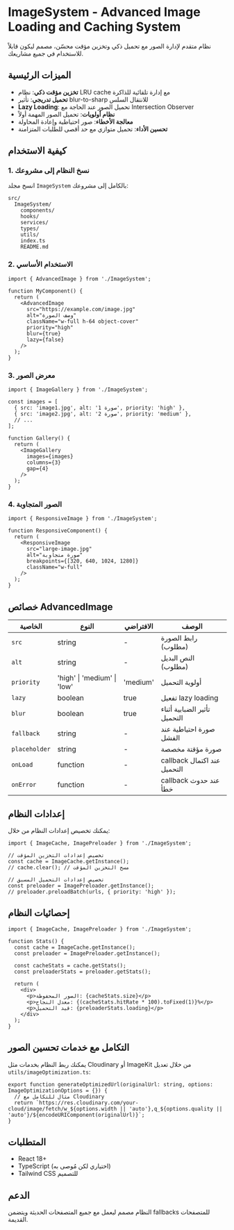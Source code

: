 # ImageSystem - Advanced Image Loading and Caching System

نظام متقدم لإدارة الصور مع تحميل ذكي وتخزين مؤقت محسّن، مصمم ليكون قابلاً للاستخدام في جميع مشاريعك.

## الميزات الرئيسية

- **تخزين مؤقت ذكي**: نظام LRU cache مع إدارة تلقائية للذاكرة
- **تحميل تدريجي**: تأثير blur-to-sharp للانتقال السلس
- **Lazy Loading**: تحميل الصور عند الحاجة مع Intersection Observer
- **نظام أولويات**: تحميل الصور المهمة أولاً
- **معالجة الأخطاء**: صور احتياطية وإعادة المحاولة
- **تحسين الأداء**: تحميل متوازي مع حد أقصى للطلبات المتزامنة

## كيفية الاستخدام

### 1. نسخ النظام إلى مشروعك

انسخ مجلد `ImageSystem` بالكامل إلى مشروعك:

```
src/
  ImageSystem/
    components/
    hooks/
    services/
    types/
    utils/
    index.ts
    README.md
```

### 2. الاستخدام الأساسي

```tsx
import { AdvancedImage } from './ImageSystem';

function MyComponent() {
  return (
    <AdvancedImage
      src="https://example.com/image.jpg"
      alt="وصف الصورة"
      className="w-full h-64 object-cover"
      priority="high"
      blur={true}
      lazy={false}
    />
  );
}
```

### 3. معرض الصور

```tsx
import { ImageGallery } from './ImageSystem';

const images = [
  { src: 'image1.jpg', alt: 'صورة 1', priority: 'high' },
  { src: 'image2.jpg', alt: 'صورة 2', priority: 'medium' },
  // ...
];

function Gallery() {
  return (
    <ImageGallery
      images={images}
      columns={3}
      gap={4}
    />
  );
}
```

### 4. الصور المتجاوبة

```tsx
import { ResponsiveImage } from './ImageSystem';

function ResponsiveComponent() {
  return (
    <ResponsiveImage
      src="large-image.jpg"
      alt="صورة متجاوبة"
      breakpoints={[320, 640, 1024, 1280]}
      className="w-full"
    />
  );
}
```

## خصائص AdvancedImage

| الخاصية | النوع | الافتراضي | الوصف |
|---------|------|----------|-------|
| `src` | string | - | رابط الصورة (مطلوب) |
| `alt` | string | - | النص البديل (مطلوب) |
| `priority` | 'high' \| 'medium' \| 'low' | 'medium' | أولوية التحميل |
| `lazy` | boolean | true | تفعيل lazy loading |
| `blur` | boolean | true | تأثير الضبابية أثناء التحميل |
| `fallback` | string | - | صورة احتياطية عند الفشل |
| `placeholder` | string | - | صورة مؤقتة مخصصة |
| `onLoad` | function | - | callback عند اكتمال التحميل |
| `onError` | function | - | callback عند حدوث خطأ |

## إعدادات النظام

يمكنك تخصيص إعدادات النظام من خلال:

```tsx
import { ImageCache, ImagePreloader } from './ImageSystem';

// تخصيص إعدادات التخزين المؤقت
const cache = ImageCache.getInstance();
// cache.clear(); // مسح التخزين المؤقت

// تخصيص إعدادات التحميل المسبق
const preloader = ImagePreloader.getInstance();
// preloader.preloadBatch(urls, { priority: 'high' });
```

## إحصائيات النظام

```tsx
import { ImageCache, ImagePreloader } from './ImageSystem';

function Stats() {
  const cache = ImageCache.getInstance();
  const preloader = ImagePreloader.getInstance();
  
  const cacheStats = cache.getStats();
  const preloaderStats = preloader.getStats();
  
  return (
    <div>
      <p>الصور المحفوظة: {cacheStats.size}</p>
      <p>معدل النجاح: {(cacheStats.hitRate * 100).toFixed(1)}%</p>
      <p>قيد التحميل: {preloaderStats.loading}</p>
    </div>
  );
}
```

## التكامل مع خدمات تحسين الصور

يمكنك ربط النظام بخدمات مثل Cloudinary أو ImageKit من خلال تعديل `utils/imageOptimization.ts`:

```tsx
export function generateOptimizedUrl(originalUrl: string, options: ImageOptimizationOptions = {}) {
  // مثال للتكامل مع Cloudinary
  return `https://res.cloudinary.com/your-cloud/image/fetch/w_${options.width || 'auto'},q_${options.quality || 'auto'}/${encodeURIComponent(originalUrl)}`;
}
```

## المتطلبات

- React 18+
- TypeScript (اختياري لكن مُوصى به)
- Tailwind CSS للتصميم

## الدعم

النظام مصمم ليعمل مع جميع المتصفحات الحديثة ويتضمن fallbacks للمتصفحات القديمة.